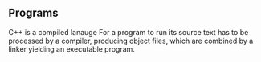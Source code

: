 ## Programs
C++ is a compiled lanauge
For a program to run its source text has to be processed by a compiler, producing object files, which are combined by a linker yielding an executable program.
